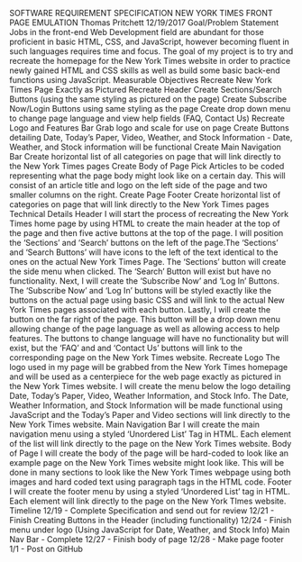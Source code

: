 SOFTWARE REQUIREMENT SPECIFICATION
NEW YORK TIMES FRONT PAGE EMULATION
Thomas Pritchett	12/19/2017
Goal/Problem Statement
Jobs in the front-end Web Development field are abundant for those proficient in basic HTML, CSS, and JavaScript, however becoming fluent in such languages requires time and focus. The goal of my project is to try and recreate the homepage for the New York Times website in order to practice newly gained HTML and CSS skills as well as build some basic back-end functions using JavaScript. 
Measurable Objectives
Recreate New York Times Page Exactly as Pictured
Recreate Header
Create Sections/Search Buttons (using the same styling as pictured on the page)
Create Subscribe Now/Login Buttons using same styling as the page
Create drop down menu to change page language and view help fields (FAQ, Contact Us)
Recreate Logo and Features Bar
Grab logo and scale for use on page
Create Buttons detailing Date, Today’s Paper, Video, Weather, and Stock Information - Date, Weather, and Stock information will be functional 
Create Main Navigation Bar
Create horizontal list of all categories on page that will link directly to the New York Times pages
Create Body of Page
Pick Articles to be coded representing what the page body might look like on a certain day. This will consist of an article title and logo on the left side of the page and two smaller columns on the right.
Create Page Footer
Create horizontal list of categories on page that will link directly to the New York Times pages
Technical Details
Header
I will start the process of recreating the New York Times home page by using HTML to create the main header at the top of the page and then five active buttons at the top of the page. 
I will position the ‘Sections’ and ‘Search’ buttons  on the left of the page.The ‘Sections’ and ‘Search Buttons’ will have icons to the left of the text identical to the ones on the actual New York Times Page. The ‘Sections’ button will create the side menu when clicked. The ‘Search’ Button will exist but have no functionality.
Next, I will create the ‘Subscribe Now’ and ‘Log In’ Buttons. The ‘Subscribe Now’ and ‘Log In’ buttons will be styled exactly like the buttons on the actual page using basic CSS and will link to the actual New York Times pages associated with each button. 
Lastly, I will create the button on the far right of the page. This button will be a drop down menu allowing change of the page language as well as allowing access to help features. The buttons to change language will have no functionality but will exist, but the ‘FAQ’ and and ‘Contact Us’ buttons will link to the corresponding page on the New York Times website.
Recreate Logo
The logo used in my page will be grabbed from the New York Times homepage and will be used as a centerpiece for the web page exactly as pictured in the New York Times website. 
I will create the menu below the logo detailing Date, Today’s Paper, Video, Weather Information, and Stock Info. The Date, Weather Information, and Stock Information will be made functional using JavaScript and the Today’s Paper and Video sections will link directly to the New York Times website.
Main Navigation Bar
I will create the main navigation menu using a styled ‘Unordered List’ Tag in HTML. Each element of the list will link directly to the page on the New York Times website. 
Body of Page
I will create the body of the page will be hard-coded to look like an example page on the New York Times website might look like. This will be done in many sections to look like the New York Times webpage using both images and hard coded text using paragraph tags in the HTML code. 
Footer
I will create the footer menu by using a styled ‘Unordered List’ tag in HTML. Each element will link directly to the page on the New York TImes website.
Timeline
12/19 - Complete Specification and send out for review
12/21 - Finish Creating Buttons in the Header (including functionality)
12/24 - Finish menu under logo (Using JavaScript for Date, Weather, and Stock Info)
Main Nav Bar - Complete
12/27 - Finish body of page
12/28 - Make page footer
1/1 - Post on GitHub


